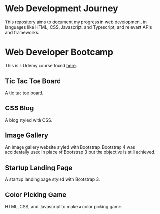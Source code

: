 # Web Development Journey
This repository aims to document my progress in web development, in languages like HTML, CSS, Javascript, and Typescript, and relevant APIs and frameworks. 

# Web Developer Bootcamp
This is a Udemy course found [here](https://www.udemy.com/course/the-web-developer-bootcamp/). 

## Tic Tac Toe Board
A tic tac toe board.

## CSS Blog
A blog styled with CSS.

## Image Gallery
An image gallery website styled with Bootstrap. Bootstrap 4 was accidentally used in place of Bootstrap 3 but the objective is still achieved.

## Startup Landing Page
A startup landing page styled with Bootstrap 3.

## Color Picking Game
HTML, CSS, and Javascript to make a color picking game.
